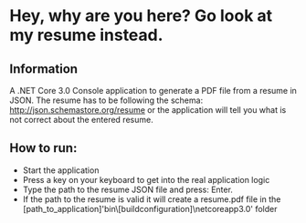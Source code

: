 # Hey, why are you here? Go look at my resume instead.

## Information

A .NET Core 3.0 Console application to generate a PDF file from a resume in JSON.
The resume has to be following the schema: http://json.schemastore.org/resume or the application will tell you what is not correct about the entered resume.

## How to run:

- Start the application
- Press a key on your keyboard to get into the real application logic
- Type the path to the resume JSON file and press: Enter.
- If the path to the resume is valid it will create a resume.pdf file in the [path_to_application]'bin\\[buildconfiguration]\netcoreapp3.0' folder